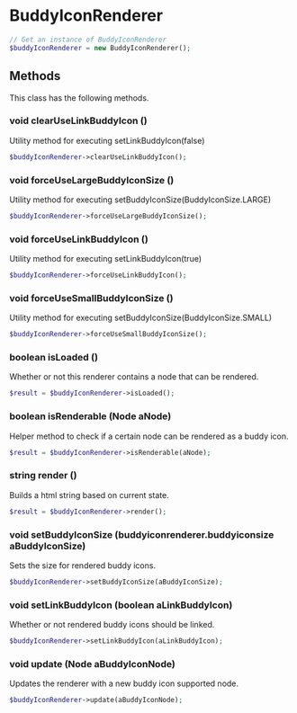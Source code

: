 # BuddyIconRenderer

```php
// Get an instance of BuddyIconRenderer
$buddyIconRenderer = new BuddyIconRenderer();
```


## Methods
This class has the following methods.


### void clearUseLinkBuddyIcon ()
Utility method for executing setLinkBuddyIcon(false)

```php
$buddyIconRenderer->clearUseLinkBuddyIcon();
```


### void forceUseLargeBuddyIconSize ()
Utility method for executing setBuddyIconSize(BuddyIconSize.LARGE)

```php
$buddyIconRenderer->forceUseLargeBuddyIconSize();
```


### void forceUseLinkBuddyIcon ()
Utility method for executing setLinkBuddyIcon(true)

```php
$buddyIconRenderer->forceUseLinkBuddyIcon();
```


### void forceUseSmallBuddyIconSize ()
Utility method for executing setBuddyIconSize(BuddyIconSize.SMALL)

```php
$buddyIconRenderer->forceUseSmallBuddyIconSize();
```


### boolean isLoaded ()
Whether or not this renderer contains a node that can be rendered.

```php
$result = $buddyIconRenderer->isLoaded();
```


### boolean isRenderable (Node aNode)
Helper method to check if a certain node can be rendered as a buddy icon.

```php
$result = $buddyIconRenderer->isRenderable(aNode);
```


### string render ()
Builds a html string based on current state.

```php
$result = $buddyIconRenderer->render();
```


### void setBuddyIconSize (buddyiconrenderer.buddyiconsize aBuddyIconSize)
Sets the size for rendered buddy icons.

```php
$buddyIconRenderer->setBuddyIconSize(aBuddyIconSize);
```


### void setLinkBuddyIcon (boolean aLinkBuddyIcon)
Whether or not rendered buddy icons should be linked.

```php
$buddyIconRenderer->setLinkBuddyIcon(aLinkBuddyIcon);
```


### void update (Node aBuddyIconNode)
Updates the renderer with a new buddy icon supported node.

```php
$buddyIconRenderer->update(aBuddyIconNode);
```

